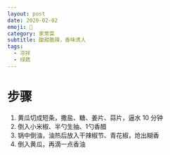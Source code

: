 ```yaml
---
layout: post
date: 2020-02-02
emoji: 🥒
category: 家常菜
subtitle: 酸甜脆辣，香味诱人
tags:
  - 凉拌
  - 绿蔬
---
```


# 步骤

1. 黄瓜切成短条，撒盐、糖、姜片、蒜片，逼水 10 分钟
2. 倒入小米椒、半勺生抽、1勺香醋
3. 锅中倒油，油热后放入干辣椒节、青花椒，炝出糊香
4. 倒入黄瓜，再滴一点香油